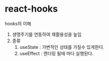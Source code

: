 # react-hooks
hooks의 이해

1. 생명주기를 연동하여 재활용성을 높임
2. 종류
    1. useState : 가변적인 상태를 가질수 있게한다.
    2. useEffect : 랜더링 될때 마다 실행된다.